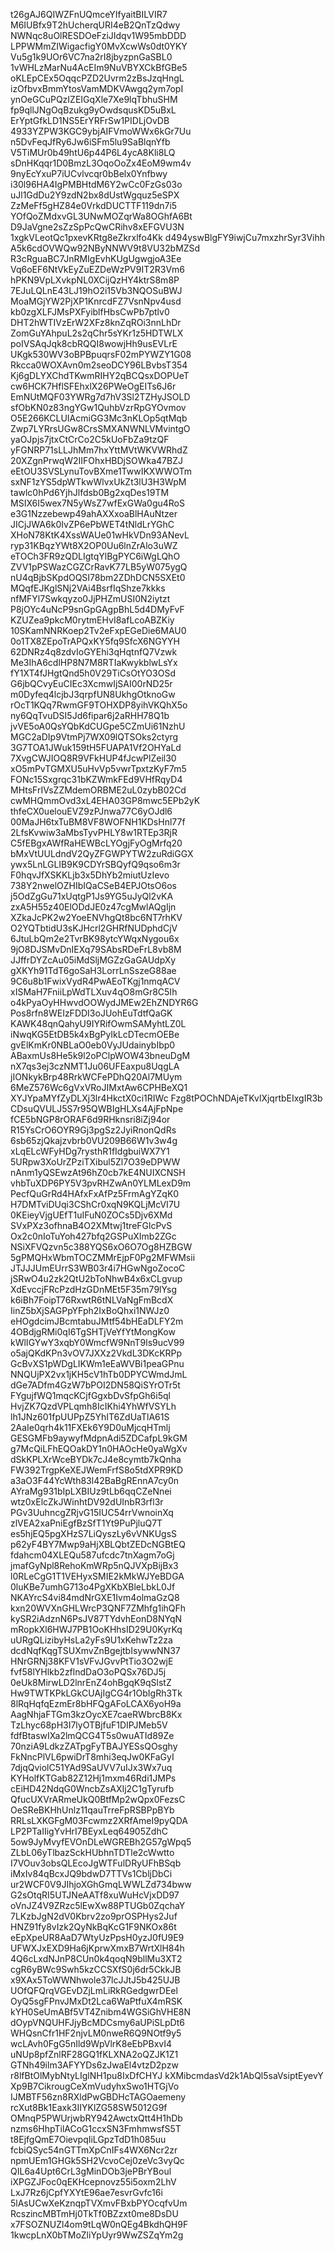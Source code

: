 t26gAJ6QIWZFnUQmceYIfyaitBILVIR7
M6IUBfx9T2hUcherqURI4eB2QnTzQdwy
NWNqc8uOlRESDOeFziJIdqv1W95mbDDD
LPPWMmZIWigacfigY0MvXcwWs0dt0YKY
Vu5g1k9UOr6VC7na2rI8jbyzpnGaSBL0
1vWHLzMarNu4AcEIm9NuVBYXCkBfGBe5
oKLEpCEx5OqqcPZD2Uvrm2zBsJzqHngL
izOfbvxBmmYtosVamMDKVAwgq2ym7opI
ynOeGCuPQzIZEIGqXle7Xe9lqTbhuSHM
fp9qllJNgOqBzukg9yOwdsqusKD5uBxL
ErYptGfkLD1NS5ErYRFrSw1PIDLjOvDB
4933YZPW3KGC9ybjAIFVmoWWx6kGr7Uu
n5DvFeqJfRy6Jw6iSFm5lu9SaBlqnYfb
V5TiMUr0b49htU6p44P6L4ycA8Kli8LQ
sDnHKqqr1D0BmzL3OqoOoZx4EoM9wm4v
9nyEcYxuP7iUCvlvcqr0bBelx0Ynfbwy
i30l96HA4IgPMBHtdM6Y2wCc0FzGs03o
uJl1GdDu2Y9zdN2bx8dUstWgquz5eSPX
ZzMeFf5gHZ84e0VrkdDUCTTF119dn7i5
YOfQoZMdxvGL3UNwMOZqrWa8OGhfA6Bt
D9JaVgne2sZzSpPcQwCRihv8xEFGVU3N
1xgkVLeotQc1pxevKRtg8eZkrxlfo4Kk
d494yswBlgFY9iwjCu7mxzhrSyr3Vihh
A5k6cdOVWQw92NByNNWV9t8VU32bMZSd
R3cRguaBC7JnRMIgEvhKUgUgwgjoA3Ee
Vq6oEF6NtVkEyZuEZDeWzPV9IT2R3Vm6
hPKN9VpLXvkpNL0XCijQzHY4ktrS8m8P
7EJuLQLnE43LJ19hO2i15Vb3NQOSuBWJ
MoaMGjYW2PjXP1KnrcdFZ7VsnNpv4usd
kb0zgXLFJMsPXFyiblfHbsCwPb7ptlv0
DHT2hWTIVzErW2XFz8knZqROi3nnLhDr
ZomGuYAhpuL2s2qChr5sYKr1z5HDTWLX
poIVSAqJqk8cbRQQI8wowjHh9usEVLrE
UKgk530WV3oBPBpuqrsF02mPYWZY1G08
Rkcca0WOXAvn0m2seoDCY96LBvbsT354
Kj6gDLYXChdTKwmRIHY2qBCQsxDOPUeT
cw6HCK7HflSFEhxlX26PWeOgEITs6J6r
EmNUtMQF03YWRg7d7hV3Sl2TZHyJSOLD
sfObKN0z83ngYGw1QuhbVzrRpGYOvmov
O5E266KCLUIAcmiGG3Mc3nKLOp5qtMqb
Zwp7LYRrsUGw8CrsSMXANWNLVMvintgO
yaOJpjs7jtxCtCrCo2C5kUoFbZa9tzQF
yFGNRP71sLLJhMm7hxYttMVtWKVWRhdZ
20XZgnPrwqW2IIFOhxHBDjSOWka47BZJ
eEtOU3SVSLynuTovBXme1TwwIKXWWOTm
sxNF1zYS5dpWTkwWlvxUkZt3lU3H3WpM
tawlc0hPd6YjhJlfdsb0Bg2xqDes19TM
MSIX6I5wex7N5yWsZ7wfExGWa0gu4RoS
e3G1Nzzebewp49ahAXXxoaBlHAuNtzer
JICjJWA6k0IvZP6ePbWET4tNldLrYGhC
XHoN78KtK4XssWAUe01wHkVDn93ANevL
ryp31KBqzYWt8X2OP0Uu6lnZrAlo3uWZ
eTOCh3FR9zQDLIgtqYlBgPYC6iWgLQhO
ZVV1pPSWazCGZCrRavK77LB5yW075ygQ
nU4qBjbSKpdOQSI78bm2ZDhDCN5SXEt0
MQqfEJKglSNj2VAi4BsrfIqShze7kkks
nfMFYl7Swkqyzo0JjPHZmUSI0N2iytzt
P8jOYc4uNcP9snGpGAgpBhL5d4DMyFvF
KZUZea9pkcM0rytmEHvI8afLcoABZKiy
10SKamNNRKoep2Tv2eFxpEGeDie6MAU0
0o1TX8ZEpoTrAPQxKY5fq9SfcX6NGYYH
62DNRz4q8zdvIoGYEhi3qHqtnfQ7Vzwk
Me3IhA6cdlHP8N7M8RTIaKwykblwLsYx
fY1XT4fJHgtQnd5h0V29TiCsOtYO3OSd
G6jbQCvyEuCIEc3XcmwIjSAI00rND25r
m0Dyfeq4lcjbJ3qrpfUN8UkhgOtknoGw
rOcT1KQq7RwmGF9TOHXDP8yihVKQhX5o
ny6QqTvuDSI5Jd6fipar6j2aRHH78Q1b
jvVE5oA0QsYQbKdCUGpe5CZmUi61NzhU
MGC2aDIp9VtmPj7WX09lQTSOks2ctyrg
3G7TOA1JWuk159tH5FUAPA1Vf2OHYaLd
7XvgCWJIOQ8R9VFkHUP4fJcwPlZeil30
xO5mPvTGMXU5uHvVp5vwrTpxtzKyF7m5
FONc15Sxgrqc31bKZWmkFEd9VHfRqyD4
MHtsFrIVsZZMdemORBME2uL0zybB02Cd
cwMHQmmOvd3xL4EHA03GP8mwc5EPb2yK
thfeCX0uelouEVZ9zPJnwa77C6yOJdl6
00MaJH6txTuBM8VF8WOFNH1KDsHnl77f
2LfsKvwiw3aMbsTyvPHLY8w1RTEp3RjR
C5fEBgxAWfRaHEWBcLYOgjFyOgMrfq20
bMxVtUULdndV2QyZFGWPYTW2zuRdiGGX
ywx5LnLGLIB9K9CDYrSBQyfQ9qso6m3r
F0hqvJfXSKKLjb3x5DhYb2miutUzIevo
738Y2nwelOZHIbIQaCSeB4EPJOtsO6os
j5OdZgGu71xUqtgP1Js9YG5uJyQl2vKA
zxA5H55z40ElODdJE0z47cgMwlAQgIjn
XZkaJcPK2w2YoeENVhgQt8bc6NT7rhKV
O2YQTbtidU3sKJHcrl2GHRfNUDphdCjV
6JtuLbQm2e2TvrBK98ytcYWqxNygou6x
9jO8DJSMvDnIEXq79SAbsRDeFrL8vb8M
JJffrDYZcAu05iMdSljMGZzGaGAUdpXy
gXKYh91TdT6goSaH3LorrLnSszeG88ae
9C6u8b1FwixVydR4PwAEoTKgj1nmqACV
xISMaH7FniiLpWdTLXuv4qO8mGr8C5Ih
o4kPyaOyHHwvdOOWydJMEw2EhZNDYR6G
Pos8rfn8WEIzFDDI3oJUohEuTdtfQaGK
KAWK48qnQahyU9IYRifOwmSAMyhtLZ0L
iNwqKG5EtDB5k4xBgPyIkLcDTecmOEBe
gvElKmKr0NBLaO0eb0VyJUdainybIbp0
ABaxmUs8He5k9l2oPClpWOW43bneuDgM
nX7qs3ej3czNMT1Ju06UFEaxpu8UqgLA
jIONkykBrp48RrkWCFePDhQ20Al7MUym
6MeZ576Wc6gVxVRoJIMxtAw6CPHBeXQ1
XYJYpaMYfZyDLXj3lr4HkctX0ci1RIWc
Fzg8tPOChNDAjeTKvlXjqrtbEIxgIR3b
CDsuQVULJ5S7r95QWBIgHLXs4AjFpNpe
fCE5bNGP8rORAF6d9RHknsri8iZj94or
R15YsCrO6OYR9Gj3pgSz2JyiRnonQdRs
6sb65zjQkajzvbrb0VU209B66W1v3w4g
xLqELcWFyHDg7rysthR1fIdgbuiWX7Y1
5URpw3XoUrZPziTXibul5Zl7O39eDPWW
nAnm1yQSEwzAt96hZ0cb7kE4NUIXCNSH
vhbTuXDP6PY5V3pvRHZwAn0YLMLexD9m
PecfQuGrRd4HAfxFxAfPz5FrmAgYZqK0
H7DMTviDUqi3CShCr0xqN9KQLjMcVI7U
0KEieyVjgUEfT1uIFuN0ZOCs5Djv6XMd
SVxPXz3ofhnaB4O2XMtwj1treFGlcPvS
Ox2c0nIoTuYoh427bfq2GSPuXImb2ZGc
NSiXFVQzvn5c388YQS6xO6O7Og8HZBGW
5gPMQHxWbmTOCZMMrEjpF0Pg2MFWMsii
JTJJJUmEUrrS3WB03r4i7HGwNgoZocoC
jSRwO4u2zk2QtU2bToNhwB4x6xCLgvup
XdEvccjFRcPzdHzGDnMEt5F35m79lYsg
k6iBh7FoipT76RxwtR6tNLVaNgFmBcdX
IinZ5bXjSAGPpYFph2IxBoQhxi1NWJz0
eHOgdcimJBcmtabuJMtf54bHEaDLFY2m
4OBdjgRMi0qI6TgSHTjVeYfYtMongKow
kWlIGYwY3xqbY0WmcfW9NnT9ls9ucV99
o5ajQKdKPn3vOV7JXXz2VkdL3DKcKRPp
GcBvXS1pWDgLIKWm1eEaWVBi1peaGPnu
NNQUjPX2vx1jKH5cV1hTb0DPYCWmdJmL
dGe7ADfm4GzW7bPOI2DN58QiSYrOTr5t
FYgujfWQ1mqcKCjfGgxbDvSfpGh6i5ql
HvjZK7QzdVPLqmh8IcIKhi4YhWfVSYLh
lh1JNz601fpUUPpZ5YhIT6ZdUaTlA61S
2AaIe0qrh4k11FXEk6Y9D0uMjcqHTmlj
GESGMFb9aywyfMdpnAdi5ZDCafpL9kGM
g7McQiLFhEQOakDY1n0HAOcHe0yaWgXv
dSkKPLXrWceBYDk7cJ4e8cymtb7kQnha
FW392TrgpKeXEJWemFrfS8o5tdXPR9KD
a3aO3F44YcWth83l42BaBgREnnA7cy0n
AYraMg931bIpLXBIUz9tLb6qqCZeNnei
wtz0xElcZkJWinhtDV92dUInbR3rfl3r
PGv3UuhncgZRjvG15IUC54rrVwnoinXq
zlVEA2xaPniEgfBzSfT1Yt9PuPjluQ7T
es5hjEQ5pgXHzS7LiQyszLy6vVNKUgsS
p62yF4BY7Mwp9aHjXBLQbtZEDcNGBtEQ
fdahcm04XLEQu587ufcdc7tnXagm7oGj
jmafGyNpl8RehoKmWRp5nQJVXpBijBx3
l0RLeCgG1T1VEHyxSMIE2kMkWJYeBDGA
0luKBe7umhG713o4PgXKbXBleLbkL0Jf
NKAYrcS4vi84mdNrGXE1Ivm4olmaGzQ8
kxn20WVXnGHLWrcP3QNF7ZMhfg1ihQFh
kySR2iAdznN6PsJV87TYdvhEonD8NYqN
mRopkXl6HWJ7PB1OoKHhsID29U0KyrKq
uURgQLizibyHsLa2yFs9U1xKehwTz2za
dcdNqfKqgTSUXmvZnBgejtbIsywwNN37
HNrGRNj38KFV1sVFvJGvvPtTio3O2wjE
fvf58lYHlkb2zflndDaO3oPQSx76DJ5j
0eUk8MirwLD2lnrEnZ4ohBgqK9qSlstZ
Hw9TWTKPkLGkCUAjIgCG4r1ObIgRh3Tk
8lRqHqfqEzmEr8bHFQgAFoLCAX6yoH9a
AagNhjaFTGm3kzOycXE7caeRWbrcB8Kx
TzLhyc68pH3I7lyOTBjfuF1DIPJMeb5V
fdfBtaswIXa2lmQCG4T5s0wuATId89Ze
70nziA9LdkzZATpgFyTBAJYESsQOsghy
FkNncPlVL6pwiDrT8mhi3eqJw0KFaGyI
7djqQviolC51YAd9SaUVV7uIJx3Wx7uq
KYHolfKTGab82Z12Hj1mxm46Rdi1JMPs
cEiHD42NdqG0WncbZsAXIj2C1gTyrufb
QfucUXVrARmeUkQ0BtfMp2wQpx0FezsC
OeSReBKHhUnlz11qauTrreFpRSBPpBYb
RRLsLXKGFgM03Fcwmz2XRfAmeI9pyQDA
LP2PTaIIigYvHrI7BEyxLeq64905ZdhC
5ow9JyMvyfEVOnDLeWGREBh2G57gWpq5
ZLbL06yTlbazSckHUbhnTDTle2cWwtto
I7VOuv3obsQLEcoJgWTFulDRyUFhBSqb
iMxIv84qBcxJQ9bdwD7TTVs1CbljDbCi
ur2WCF0V9JIhjoXGhGmqLWWLZd734bww
G2sOtqRI5UTJNeAATf8xuWuHcVjxDD97
oVnJZ4V9ZRzc5lEwXw88PTUGb0ZqchaY
7LKzbJgN2dV0Kbrv2zo9prOSPHys2Juf
HNZ91fy8vIzk2QyNkBqKcG1F9NKOx86t
eEpXpeUR8AaD7WtyUzPpsH0yzJ0fU9E9
UFWXJxEXD9Ha6jKprwXmxB7WrtXlH84h
4Q6cLxdNJnP8CUn0k4qoqN9bllMu3XT2
cgR6yBWc9Swh5kzCCSXfS0j6dr5CkkJB
x9XAx5ToWWNhwole37lcJJtJ5b425UJB
UOfQFQrqVGEvDZjLmLiRkRGedgwrDEel
OyQ5sgFPnvJMxDt2Lca6WaPtfuX4mRSK
kYH0SeUmABf5VT4Znibm4WGSiGhVHE8N
dOypVNQUHFJjyBcMDCsmy6aUPiSLpDt6
WHQsnCfr1HF2njvLM0nweR6Q9NOtf9y5
wcLAvh0FgG5nIld9WpVlrK8eEbPBxvI4
uNUp8pfZnlRF28GQ1fKLXNA2oQZJK1Z1
GTNh49ilm3AFYYDs6zJwaEl4vtzD2pzw
r8lfBtOlMybNtyLIglNH1pu8IxDfCHYJ
kXMibcmdasVd2k1AbQl5saVsiptEyevY
Xp9B7CikrougCeXmVudyhxSwo1HTGjVo
IJMBTF56zn8RXldPwGBDHcTAGOaemeny
rcXut8Bk1Eaxk3IIYKlZG58SW5012G9f
OMnqP5PWUrjwbRY942AwctxQtt4H1hDb
nzms6HhpTilACoG1ccxSN3FmhmwsfS5T
t8EjfgQmE7OievpqIiLGpzTdD1h085uu
fcbiQSyc54nGTTmXpCnIFs4WX6Ncr2zr
npmUEm1GHGk5SH2VcvoCej0zeVc3vyQc
QIL6a4Upt6CrL3gMinDOb3jePBrYBoul
iXPGZJFoc0qEKHcepnovz55i5oxm2LhV
LxJ7Rz6jCpfYXYtE96ae7esvrGvfc16i
5lAsUCwXeKznqpTVXmvFBxbPYOcqfvUm
RcszincMBTmHj0TkTf0BZzxt0me8DsDU
x7FSOZNUZl4om9tLqW0nQEg4BkdhQH9F
1kwcpLnX0bTMoZliYpUyr9WwZSZqYm2g
